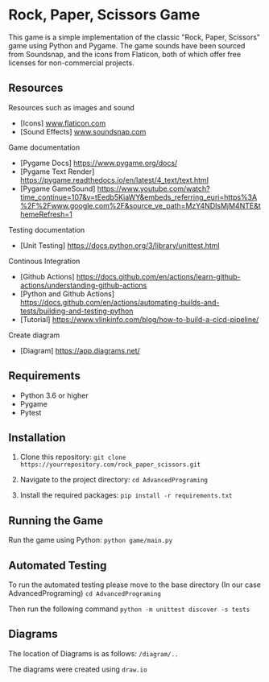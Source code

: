 # Rock, Paper, Scissors Game

This game is a simple implementation of the classic "Rock, Paper, Scissors" game using Python and Pygame. The game sounds have been sourced from Soundsnap, and the icons from Flaticon, both of which offer free licenses for non-commercial projects.

## Resources

Resources such as images and sound

- [Icons] www.flaticon.com
- [Sound Effects] www.soundsnap.com

Game documentation

- [Pygame Docs] https://www.pygame.org/docs/
- [Pygame Text Render] https://pygame.readthedocs.io/en/latest/4_text/text.html
- [Pygame GameSound] https://www.youtube.com/watch?time_continue=107&v=tEedb5KiaWY&embeds_referring_euri=https%3A%2F%2Fwww.google.com%2F&source_ve_path=MzY4NDIsMjM4NTE&themeRefresh=1

Testing documentation

- [Unit Testing] https://docs.python.org/3/library/unittest.html

Continous Integration

- [Github Actions] https://docs.github.com/en/actions/learn-github-actions/understanding-github-actions
- [Python and Github Actions] https://docs.github.com/en/actions/automating-builds-and-tests/building-and-testing-python
- [Tutorial] https://www.vlinkinfo.com/blog/how-to-build-a-cicd-pipeline/

Create diagram

- [Diagram] https://app.diagrams.net/

## Requirements

- Python 3.6 or higher
- Pygame
- Pytest

## Installation

1. Clone this repository: 
``git clone https://yourrepository.com/rock_paper_scissors.git``

2. Navigate to the project directory:
``cd AdvancedPrograming``

3. Install the required packages:
``pip install -r requirements.txt``


## Running the Game

Run the game using Python:
``python game/main.py``


## Automated Testing
To run the automated testing please move to the base directory (In our case AdvancedPrograming)
``cd AdvancedPrograming``

Then run the following command
``python -m unittest discover -s tests``

## Diagrams

The location of Diagrams is as follows:
``/diagram/..``

The diagrams were created using ``draw.io``
